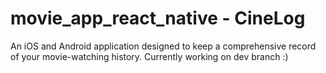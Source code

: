 # movie_app_react_native - CineLog
An iOS and Android application designed to keep a comprehensive record of your movie-watching history.
Currently working on dev branch :) 

